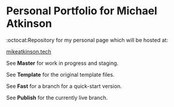 # Personal Portfolio for Michael Atkinson
:octocat:Repository for my personal page which will be hosted at:

[mikeatkinson.tech](http://mikeatkinson.tech)

See **Master** for work in progress and staging.

See **Template** for the original template files.

See **Fast** for a branch for a quick-start version.

See **Publish** for the currently live branch.